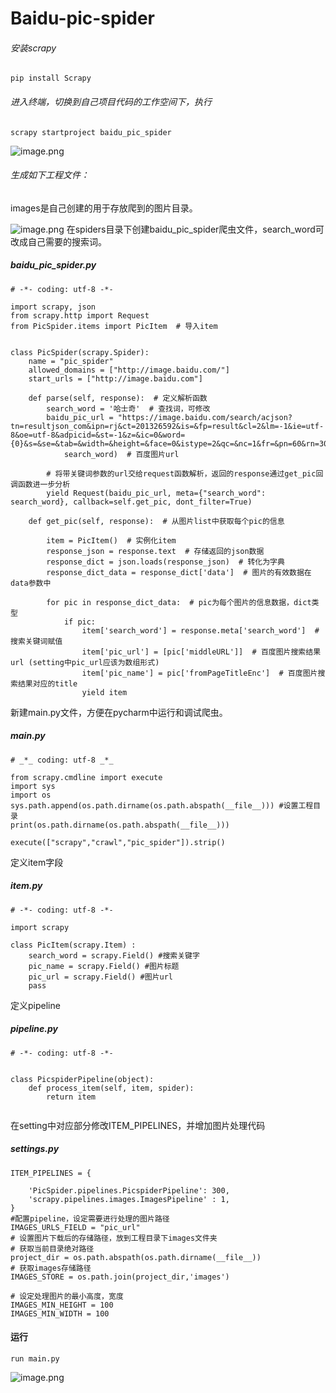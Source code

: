# Baidu-pic-spider

###### 安装scrapy
```pip install Scrapy ```

###### 进入终端，切换到自己项目代码的工作空间下，执行
```scrapy startproject baidu_pic_spider```

![image.png](https://upload-images.jianshu.io/upload_images/1731341-506b0b8a62b2f62b.png?imageMogr2/auto-orient/strip%7CimageView2/2/w/1240)


###### 生成如下工程文件：
images是自己创建的用于存放爬到的图片目录。

![image.png](https://upload-images.jianshu.io/upload_images/1731341-9b6763e7255ed1db.png?imageMogr2/auto-orient/strip%7CimageView2/2/w/1240)
在spiders目录下创建baidu_pic_spider爬虫文件，search_word可改成自己需要的搜索词。
 
##### baidu_pic_spider.py
```
# -*- coding: utf-8 -*-

import scrapy, json
from scrapy.http import Request
from PicSpider.items import PicItem  # 导入item


class PicSpider(scrapy.Spider):
    name = "pic_spider"
    allowed_domains = ["http://image.baidu.com/"]
    start_urls = ["http://image.baidu.com"]

    def parse(self, response):  # 定义解析函数
        search_word = '哈士奇'  # 查找词，可修改
        baidu_pic_url = "https://image.baidu.com/search/acjson?tn=resultjson_com&ipn=rj&ct=201326592&is=&fp=result&cl=2&lm=-1&ie=utf-8&oe=utf-8&adpicid=&st=-1&z=&ic=0&word={0}&s=&se=&tab=&width=&height=&face=0&istype=2&qc=&nc=1&fr=&pn=60&rn=30&gsm=3c&1507915209449=".format(
            search_word)  # 百度图片url

        # 将带关键词参数的url交给request函数解析，返回的response通过get_pic回调函数进一步分析
        yield Request(baidu_pic_url, meta={"search_word": search_word}, callback=self.get_pic, dont_filter=True)

    def get_pic(self, response):  # 从图片list中获取每个pic的信息

        item = PicItem()  # 实例化item
        response_json = response.text  # 存储返回的json数据
        response_dict = json.loads(response_json)  # 转化为字典
        response_dict_data = response_dict['data']  # 图片的有效数据在data参数中

        for pic in response_dict_data:  # pic为每个图片的信息数据，dict类型
            if pic:
                item['search_word'] = response.meta['search_word']  # 搜索关键词赋值
                item['pic_url'] = [pic['middleURL']]  # 百度图片搜索结果url (setting中pic_url应该为数组形式)
                item['pic_name'] = pic['fromPageTitleEnc']  # 百度图片搜索结果对应的title
                yield item
```

新建main.py文件，方便在pycharm中运行和调试爬虫。
##### main.py

```
# _*_ coding: utf-8 _*_

from scrapy.cmdline import execute
import sys
import os
sys.path.append(os.path.dirname(os.path.abspath(__file__))) #设置工程目录
print(os.path.dirname(os.path.abspath(__file__)))

execute(["scrapy","crawl","pic_spider"]).strip()
```
定义item字段
##### item.py
```
# -*- coding: utf-8 -*-

import scrapy

class PicItem(scrapy.Item) :
    search_word = scrapy.Field() #搜索关键字
    pic_name = scrapy.Field() #图片标题
    pic_url = scrapy.Field() #图片url
    pass

```
定义pipeline
##### pipeline.py
```
# -*- coding: utf-8 -*-


class PicspiderPipeline(object):
    def process_item(self, item, spider):
        return item


```
在setting中对应部分修改ITEM_PIPELINES，并增加图片处理代码
##### settings.py
```
ITEM_PIPELINES = {

    'PicSpider.pipelines.PicspiderPipeline': 300,
    'scrapy.pipelines.images.ImagesPipeline' : 1,
}
#配置pipeline，设定需要进行处理的图片路径
IMAGES_URLS_FIELD = "pic_url"
# 设置图片下载后的存储路径，放到工程目录下images文件夹
# 获取当前目录绝对路径
project_dir = os.path.abspath(os.path.dirname(__file__))
# 获取images存储路径
IMAGES_STORE = os.path.join(project_dir,'images')

# 设定处理图片的最小高度，宽度
IMAGES_MIN_HEIGHT = 100
IMAGES_MIN_WIDTH = 100
```

#### 运行
```run main.py```

![image.png](https://upload-images.jianshu.io/upload_images/1731341-0c1a4367ba1c514c.png?imageMogr2/auto-orient/strip%7CimageView2/2/w/1240)
